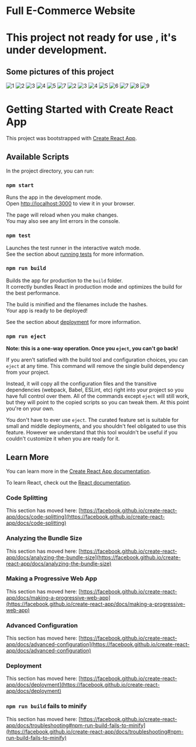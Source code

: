 # Full E-Commerce Website
# This project not ready for use , it's under development.

## Some pictures of this project

![1](https://github.com/HAWKZ4/Ecommerce-Website/assets/108879264/8b960b05-4246-4aac-8130-29f959463531)
![2](https://github.com/HAWKZ4/Ecommerce-Website/assets/108879264/ad02c4bb-649e-4022-acdb-2aca2f638baf)
![3](https://github.com/HAWKZ4/Ecommerce-Website/assets/108879264/2fde77da-9b16-4791-923f-6a1eebd2b595)
![4](https://github.com/HAWKZ4/Ecommerce-Website/assets/108879264/507d1fdc-d2e1-4a35-9b06-88e50a90788e)
![5](https://github.com/HAWKZ4/Ecommerce-Website/assets/108879264/12ce0ef3-b7f5-4619-9dfe-0ab1915ad481)
![7](https://github.com/HAWKZ4/Ecommerce-Website/assets/108879264/00a0c188-7e0a-4470-9d76-721cd6888de2)
![2](https://github.com/HAWKZ4/Ecommerce-Website/assets/108879264/ea7035cb-45b2-4893-b58c-6a11b6e33125)
![3](https://github.com/HAWKZ4/Ecommerce-Website/assets/108879264/85b7b8f9-4d38-44fb-8ae5-d99057bca4b4)
![4](https://github.com/HAWKZ4/Ecommerce-Website/assets/108879264/fe7d7070-0dad-494d-a010-425247d8503e)
![5](https://github.com/HAWKZ4/Ecommerce-Website/assets/108879264/1fa5e2ff-b6e2-484d-958e-72792ed82449)
![6](https://github.com/HAWKZ4/Ecommerce-Website/assets/108879264/238480cb-3775-4496-8804-cdc9a528effc)
![7](https://github.com/HAWKZ4/Ecommerce-Website/assets/108879264/6a181a0d-d95f-4595-93c1-920c3e272321)
![8](https://github.com/HAWKZ4/Ecommerce-Website/assets/108879264/70795c1c-a1d7-4d0c-81cb-641ee0260088)
![9](https://github.com/HAWKZ4/Ecommerce-Website/assets/108879264/0e40f7e1-0aac-4a57-9543-7dd197f20fba)



# Getting Started with Create React App

This project was bootstrapped with [Create React App](https://github.com/facebook/create-react-app).

## Available Scripts

In the project directory, you can run:

### `npm start`

Runs the app in the development mode.\
Open [http://localhost:3000](http://localhost:3000) to view it in your browser.

The page will reload when you make changes.\
You may also see any lint errors in the console.

### `npm test`

Launches the test runner in the interactive watch mode.\
See the section about [running tests](https://facebook.github.io/create-react-app/docs/running-tests) for more information.

### `npm run build`

Builds the app for production to the `build` folder.\
It correctly bundles React in production mode and optimizes the build for the best performance.

The build is minified and the filenames include the hashes.\
Your app is ready to be deployed!

See the section about [deployment](https://facebook.github.io/create-react-app/docs/deployment) for more information.

### `npm run eject`

**Note: this is a one-way operation. Once you `eject`, you can't go back!**

If you aren't satisfied with the build tool and configuration choices, you can `eject` at any time. This command will remove the single build dependency from your project.

Instead, it will copy all the configuration files and the transitive dependencies (webpack, Babel, ESLint, etc) right into your project so you have full control over them. All of the commands except `eject` will still work, but they will point to the copied scripts so you can tweak them. At this point you're on your own.

You don't have to ever use `eject`. The curated feature set is suitable for small and middle deployments, and you shouldn't feel obligated to use this feature. However we understand that this tool wouldn't be useful if you couldn't customize it when you are ready for it.

## Learn More

You can learn more in the [Create React App documentation](https://facebook.github.io/create-react-app/docs/getting-started).

To learn React, check out the [React documentation](https://reactjs.org/).

### Code Splitting

This section has moved here: [https://facebook.github.io/create-react-app/docs/code-splitting](https://facebook.github.io/create-react-app/docs/code-splitting)

### Analyzing the Bundle Size

This section has moved here: [https://facebook.github.io/create-react-app/docs/analyzing-the-bundle-size](https://facebook.github.io/create-react-app/docs/analyzing-the-bundle-size)

### Making a Progressive Web App

This section has moved here: [https://facebook.github.io/create-react-app/docs/making-a-progressive-web-app](https://facebook.github.io/create-react-app/docs/making-a-progressive-web-app)

### Advanced Configuration

This section has moved here: [https://facebook.github.io/create-react-app/docs/advanced-configuration](https://facebook.github.io/create-react-app/docs/advanced-configuration)

### Deployment

This section has moved here: [https://facebook.github.io/create-react-app/docs/deployment](https://facebook.github.io/create-react-app/docs/deployment)

### `npm run build` fails to minify

This section has moved here: [https://facebook.github.io/create-react-app/docs/troubleshooting#npm-run-build-fails-to-minify](https://facebook.github.io/create-react-app/docs/troubleshooting#npm-run-build-fails-to-minify)
